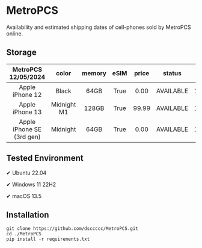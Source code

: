 # MetroPCS
Availability and estimated shipping dates of cell-phones sold by MetroPCS online.
## Storage
|MetroPCS 12/05/2024|color|memory|eSIM|price|status|shipping from|shipping to|
|:--:|:--:|:--:|:--:|:--:|:--:|:--:|:--:|
|Apple iPhone 12|Black|64GB|True|0.00|AVAILABLE|12/05/2024|12/09/2024|
|Apple iPhone 13|Midnight M1|128GB|True|99.99|AVAILABLE|12/05/2024|12/09/2024|
|Apple iPhone SE (3rd gen)|Midnight|64GB|True|0.00|AVAILABLE|12/05/2024|12/09/2024|

## Tested Environment
✔ Ubuntu 22.04

✔ Windows 11 22H2

✔ macOS 13.5
## Installation
```
git clone https://github.com/dsccccc/MetroPCS.git
cd ./MetroPCS
pip install -r requirements.txt
```
